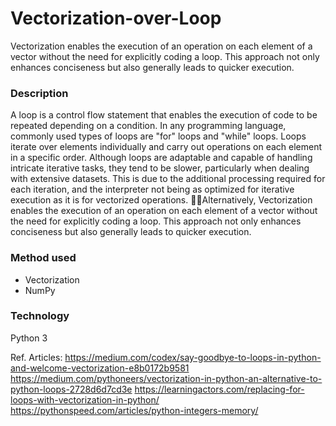# Vectorization-over-Loop
Vectorization enables the execution of an operation on each element of a vector without the need for explicitly coding a loop. This approach not only enhances conciseness but also generally leads to quicker execution.


### Description
A loop is a control flow statement that enables the execution of code to be repeated depending on a condition. In any programming language, commonly used types of loops are "for" loops and "while" loops. Loops iterate over elements individually and carry out operations on each element in a specific order.  Although loops are adaptable and capable of handling intricate iterative tasks, they tend to be slower,  particularly when dealing with extensive datasets. This is due to the additional processing required for each iteration, and the interpreter not being as optimized for iterative execution as it is for vectorized operations. Alternatively, Vectorization enables the execution of an operation on each element of a vector without the need for explicitly coding a loop. This approach not only enhances conciseness but also generally leads to quicker execution.

### Method used
- Vectorization
- NumPy

### Technology
Python 3

Ref. Articles:
https://medium.com/codex/say-goodbye-to-loops-in-python-and-welcome-vectorization-e8b0172b9581
https://medium.com/pythoneers/vectorization-in-python-an-alternative-to-python-loops-2728d6d7cd3e
https://learningactors.com/replacing-for-loops-with-vectorization-in-python/
https://pythonspeed.com/articles/python-integers-memory/

  

